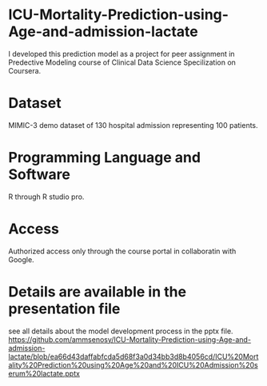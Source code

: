 # ICU-Mortality-Prediction-using-Age-and-admission-lactate
I developed this prediction model as a project for peer assignment in Predective Modeling course of Clinical Data Science Specilization on Coursera.
# Dataset
MIMIC-3 demo dataset of 130 hospital admission representing 100 patients.
# Programming Language and Software
R through R studio pro.
# Access
Authorized access only through the course portal in collaboratin with Google.
# Details are available in the presentation file
see all details about the model development process in the pptx file.
https://github.com/ammsenosy/ICU-Mortality-Prediction-using-Age-and-admission-lactate/blob/ea66d43daffabfcda5d68f3a0d34bb3d8b4056cd/ICU%20Mortality%20Prediction%20using%20Age%20and%20ICU%20Admission%20serum%20lactate.pptx
